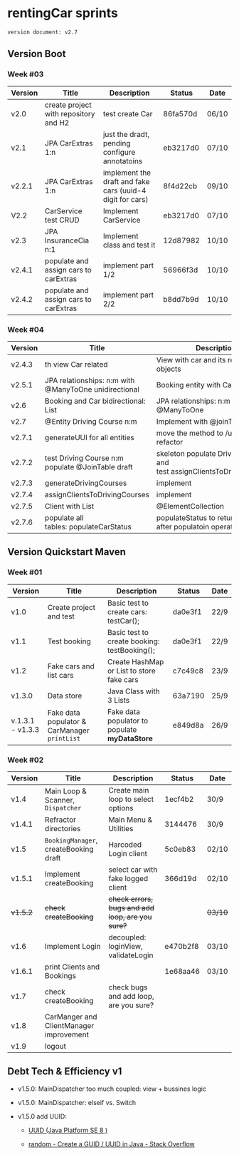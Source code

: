 # rentingCar sprints

`version document: v2.7`

## Version Boot

### Week #03

| Version | Title                                 | Description                                               | Status   | Date  |
| ------- | ------------------------------------- | --------------------------------------------------------- | -------- | ----- |
| v2.0    | create project with repository and H2 | test create Car                                           | 86fa570d | 06/10 |
| v2.1    | JPA CarExtras 1:n                     | just the dradt, pending configure annotatoins             | eb3217d0 | 07/10 |
| v2.2.1  | JPA CarExtras 1:n                     | implement the draft and fake cars (uuid-4 digit for cars) | 8f4d22cb | 09/10 |
| V2.2    | CarService test CRUD                  | Implement CarService                                      | eb3217d0 | 07/10 |
| v2.3    | JPA InsuranceCia n:1                  | Implement class and test it                               | 12d87982 | 10/10 |
| v2.4.1  | populate and assign cars to carExtras | implement part 1/2                                        | 56966f3d | 10/10 |
| v2.4.2  | populate and assign cars to carExtras | implement part 2/2                                        | b8dd7b9d | 10/10 |

### Week #04

| Version | Title                                                 | Description                                                            | Status   | Date  |
| ------- | ----------------------------------------------------- | ---------------------------------------------------------------------- | -------- | ----- |
| v2.4.3  | th view Car related                                   | View with car and its related objects                                  | 62b5c184 | 13/10 |
| v2.5.1  | JPA relationships: n:m with @ManyToOne unidirectional | Booking entity with Car/Client                                         | 62b5c184 | 13/10 |
| v2.6    | Booking and Car bidirectional: List<Bookings>         | JPA relationships: n:m with @ManyToOne                                 | b7a01b33 | 14/10 |
| v2.7    | @Entity Driving Course n:m                            | Implement with @joinTable                                              | bf2f0dc  | 14/10 |
| v2.7.1  | generateUUI for all entities                          | move the method to /utils and refactor                                 | 2400346d | 16/10 |
| v2.7.2  | test Driving Course n:m populate @JoinTable draft     | skeleton populate DrivingCourse and test assignClientsToDrivingCourses | dedce7d1 | 16/10 |
| v2.7.3  | generateDrivingCourses                                | implement                                                              | c12ab9cc | 16/10 |
| v2.7.4  | assignClientsToDrivingCourses                         | implement                                                              | b006f597 | 16/10 |
| v2.7.5  | Client with List<String>                              | @ElementCollection                                                     | 252f3238 | 17/10 |
| v2.7.6  | populate all tables: populateCarStatus                | populateStatus to return status after populatoin operations            | 5f4354d0 | 17/10 |

## Version Quickstart Maven

### Week #01

| Version          | Title                                        | Description                                      | Status  | Date |
| ---------------- | -------------------------------------------- | ------------------------------------------------ | ------- | ---- |
| v1.0             | Create project and test                      | Basic test to create cars: testCar();            | da0e3f1 | 22/9 |
| v1.1             | Test booking                                 | Basic test to create booking: testBooking();     | da0e3f1 | 22/9 |
| v1.2             | Fake cars and list cars                      | Create HashMap or List to store fake cars        | c7c49c8 | 23/9 |
| v1.3.0           | Data store                                   | Java Class with 3 Lists                          | 63a7190 | 25/9 |
| v.1.3.1 - v1.3.3 | Fake data populator & CarManager `printList` | Fake data populator to populate  **myDataStore** | e849d8a | 26/9 |

### Week #02

| Version    | Title                                   | Description                                        | Status   | Date      |
| ---------- | --------------------------------------- | -------------------------------------------------- | -------- | --------- |
| v1.4       | Main Loop & Scanner, `Dispatcher`       | Create main loop to select options                 | 1ecf4b2  | 30/9      |
| v1.4.1     | Refractor directories                   | Main Menu & Utilities                              | 3144476  | 30/9      |
| v1.5       | `BookingManager`, createBooking draft   | Harcoded Login client                              | 5c0eb83  | 02/10     |
| v1.5.1     | Implement createBooking                 | select car with fake logged client                 | 366d19d  | 02/10     |
| ~~v1.5.2~~ | ~~check createBooking~~                 | ~~check errors, bugs and add loop, are you sure?~~ |          | ~~03/10~~ |
| v1.6       | Implement Login                         | decoupled: loginView, validateLogin                | e470b2f8 | 03/10     |
| v1.6.1     | print Clients and Bookings              |                                                    | 1e68aa46 | 03/10     |
| v1.7       | check createBooking                     | check bugs and add loop, are you sure?             |          |           |
| v1.8       | CarManger and ClientManager improvement |                                                    |          |           |
| v1.9       | logout                                  |                                                    |          |           |

## Debt Tech & Efficiency v1

- v1.5.0: MainDispatcher too much coupled: view + bussines logic

- v1.5.0: MainDispatcher: elseif vs. Switch

- v1.5.0 add UUID: 
  
  - [UUID (Java Platform SE 8 )](https://docs.oracle.com/javase/8/docs/api/java/util/UUID.html)
  
  - [random - Create a GUID / UUID in Java - Stack Overflow](https://stackoverflow.com/questions/2982748/create-a-guid-uuid-in-java)
